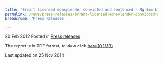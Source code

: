 ```yaml
---
title: 'Errant licensed moneylender convicted and sentenced - Ng Gim Li (JXM Investment Pte Ltd) - Press release'
permalink: /news/press-releases/errant-licensed-moneylender-convicted-and-sentenced-ng-gim-li-jxm-investment-pte-ltd-press/
breadcrumb: 'Press Releases'

---
```


20 Feb 2012 Posted in [Press releases](/news/press-releases)

The report is in PDF format, to view click [here (0.1MB)](/files/news/press-releases/2012/02/linkclicka175.pdf).


<p class="right-side-updated">Last updated on 25 Nov 2014</p>
